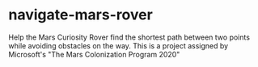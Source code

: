 # navigate-mars-rover
Help the Mars Curiosity Rover find the shortest path between two points while avoiding obstacles on the way. This is a project assigned by Microsoft's "The Mars Colonization Program 2020"
